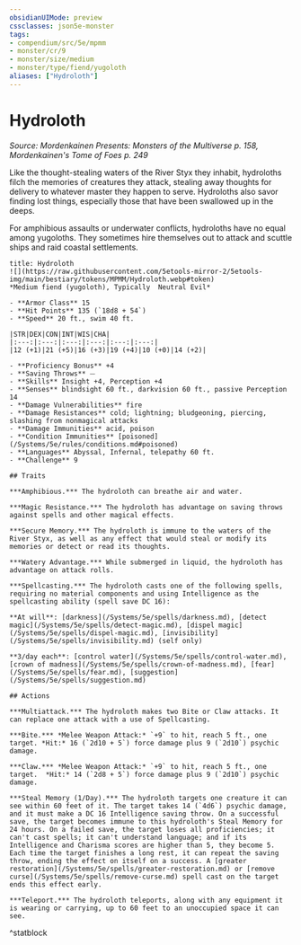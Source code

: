 ```yaml
---
obsidianUIMode: preview
cssclasses: json5e-monster
tags:
- compendium/src/5e/mpmm
- monster/cr/9
- monster/size/medium
- monster/type/fiend/yugoloth
aliases: ["Hydroloth"]
---
```

# Hydroloth
*Source: Mordenkainen Presents: Monsters of the Multiverse p. 158, Mordenkainen's Tome of Foes p. 249*  

Like the thought-stealing waters of the River Styx they inhabit, hydroloths filch the memories of creatures they attack, stealing away thoughts for delivery to whatever master they happen to serve. Hydroloths also savor finding lost things, especially those that have been swallowed up in the deeps.

For amphibious assaults or underwater conflicts, hydroloths have no equal among yugoloths. They sometimes hire themselves out to attack and scuttle ships and raid coastal settlements.

```ad-statblock
title: Hydroloth
![](https://raw.githubusercontent.com/5etools-mirror-2/5etools-img/main/bestiary/tokens/MPMM/Hydroloth.webp#token)
*Medium fiend (yugoloth), Typically  Neutral Evil*

- **Armor Class** 15
- **Hit Points** 135 (`18d8 + 54`)
- **Speed** 20 ft., swim 40 ft.

|STR|DEX|CON|INT|WIS|CHA|
|:---:|:---:|:---:|:---:|:---:|:---:|
|12 (+1)|21 (+5)|16 (+3)|19 (+4)|10 (+0)|14 (+2)|

- **Proficiency Bonus** +4
- **Saving Throws** ⏤
- **Skills** Insight +4, Perception +4
- **Senses** blindsight 60 ft., darkvision 60 ft., passive Perception 14
- **Damage Vulnerabilities** fire
- **Damage Resistances** cold; lightning; bludgeoning, piercing, slashing from nonmagical attacks
- **Damage Immunities** acid, poison
- **Condition Immunities** [poisoned](/Systems/5e/rules/conditions.md#poisoned)
- **Languages** Abyssal, Infernal, telepathy 60 ft.
- **Challenge** 9

## Traits

***Amphibious.*** The hydroloth can breathe air and water.

***Magic Resistance.*** The hydroloth has advantage on saving throws against spells and other magical effects.

***Secure Memory.*** The hydroloth is immune to the waters of the River Styx, as well as any effect that would steal or modify its memories or detect or read its thoughts.

***Watery Advantage.*** While submerged in liquid, the hydroloth has advantage on attack rolls.

***Spellcasting.*** The hydroloth casts one of the following spells, requiring no material components and using Intelligence as the spellcasting ability (spell save DC 16):

**At will**: [darkness](/Systems/5e/spells/darkness.md), [detect magic](/Systems/5e/spells/detect-magic.md), [dispel magic](/Systems/5e/spells/dispel-magic.md), [invisibility](/Systems/5e/spells/invisibility.md) (self only)

**3/day each**: [control water](/Systems/5e/spells/control-water.md), [crown of madness](/Systems/5e/spells/crown-of-madness.md), [fear](/Systems/5e/spells/fear.md), [suggestion](/Systems/5e/spells/suggestion.md)

## Actions

***Multiattack.*** The hydroloth makes two Bite or Claw attacks. It can replace one attack with a use of Spellcasting.

***Bite.*** *Melee Weapon Attack:* `+9` to hit, reach 5 ft., one target. *Hit:* 16 (`2d10 + 5`) force damage plus 9 (`2d10`) psychic damage.

***Claw.*** *Melee Weapon Attack:* `+9` to hit, reach 5 ft., one target.  *Hit:* 14 (`2d8 + 5`) force damage plus 9 (`2d10`) psychic damage.

***Steal Memory (1/Day).*** The hydroloth targets one creature it can see within 60 feet of it. The target takes 14 (`4d6`) psychic damage, and it must make a DC 16 Intelligence saving throw. On a successful save, the target becomes immune to this hydroloth's Steal Memory for 24 hours. On a failed save, the target loses all proficiencies; it can't cast spells; it can't understand language; and if its Intelligence and Charisma scores are higher than 5, they become 5. Each time the target finishes a long rest, it can repeat the saving throw, ending the effect on itself on a success. A [greater restoration](/Systems/5e/spells/greater-restoration.md) or [remove curse](/Systems/5e/spells/remove-curse.md) spell cast on the target ends this effect early.

***Teleport.*** The hydroloth teleports, along with any equipment it is wearing or carrying, up to 60 feet to an unoccupied space it can see.
```
^statblock
